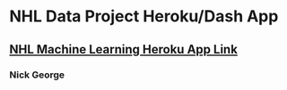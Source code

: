 # NHL Data Project Heroku/Dash App
## [NHL Machine Learning Heroku App Link](https://nhl-machine-learning.herokuapp.com/)
### Nick George
